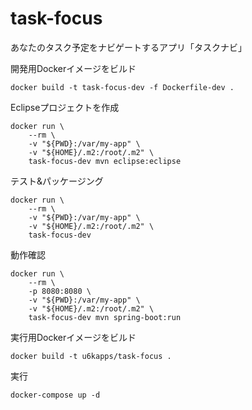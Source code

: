 # task-focus

あなたのタスク予定をナビゲートするアプリ「タスクナビ」

開発用Dockerイメージをビルド

```
docker build -t task-focus-dev -f Dockerfile-dev .
```

Eclipseプロジェクトを作成

```
docker run \
    --rm \
    -v "${PWD}:/var/my-app" \
    -v "${HOME}/.m2:/root/.m2" \
    task-focus-dev mvn eclipse:eclipse
```

テスト&パッケージング

```
docker run \
    --rm \
    -v "${PWD}:/var/my-app" \
    -v "${HOME}/.m2:/root/.m2" \
    task-focus-dev
```

動作確認

```
docker run \
    --rm \
    -p 8080:8080 \
    -v "${PWD}:/var/my-app" \
    -v "${HOME}/.m2:/root/.m2" \
    task-focus-dev mvn spring-boot:run
```

実行用Dockerイメージをビルド

```
docker build -t u6kapps/task-focus .
```

実行

```
docker-compose up -d
```
